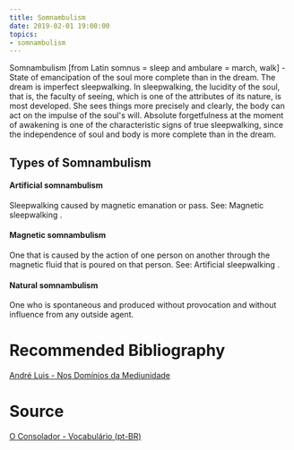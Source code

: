 ```yaml
---
title: Somnambulism
date: 2019-02-01 19:00:00
topics:
- somnambulism
---
```


Somnambulism [from Latin somnus = sleep and ambulare = march, walk] - State of
emancipation of the soul more complete than in the dream. The dream is
imperfect sleepwalking. In sleepwalking, the lucidity of the soul, that is, the
faculty of seeing, which is one of the attributes of its nature, is most
developed. She sees things more precisely and clearly, the body can act on the
impulse of the soul's will. Absolute forgetfulness at the moment of awakening
is one of the characteristic signs of true sleepwalking, since the independence
of soul and body is more complete than in the dream.

## Types of Somnambulism 
#### Artificial somnambulism 
Sleepwalking caused by magnetic emanation or pass. See: Magnetic sleepwalking .

#### Magnetic somnambulism 
One that is caused by the action of one person on another through the magnetic fluid that is poured on that person. See: Artificial sleepwalking .

#### Natural somnambulism 
One who is spontaneous and produced without provocation and without influence from any outside agent.

# Recommended Bibliography
[André Luis - Nos Domínios da Mediunidade](/books/andre-luis/in-the-realms-of-mediumship)

# Source
[O Consolador - Vocabulário (pt-BR)](http://www.oconsolador.com.br/linkfixo/vocabulario/principal.html)
